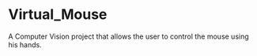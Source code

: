 # Virtual_Mouse
A Computer Vision project that allows the user to control the mouse using his hands.
